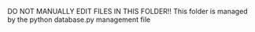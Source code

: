 DO NOT MANUALLY EDIT FILES IN THIS FOLDER!!
This folder is managed by the python database.py management file
